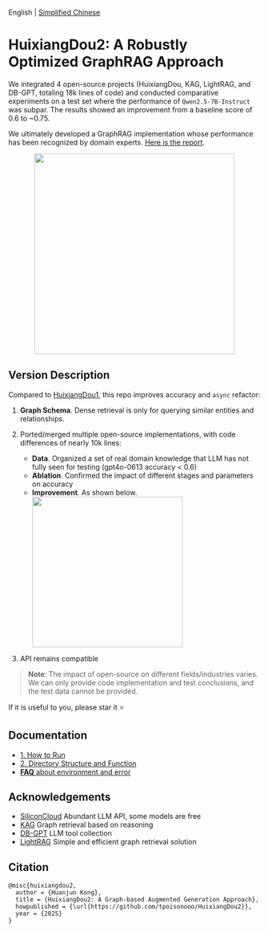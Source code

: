 English | [Simplified Chinese](./README_zh_cn.md)

# HuixiangDou2: A Robustly Optimized GraphRAG Approach

We integrated 4 open-source projects (HuixiangDou, KAG, LightRAG, and DB-GPT, totaling 18k lines of code) and conducted comparative experiments on a test set where the performance of `Qwen2.5-7B-Instruct` was subpar. The results showed an improvement from a baseline score of 0.6 to ~0.75.

We ultimately developed a GraphRAG implementation whose performance has been recognized by domain experts. [Here is the report]([./docs/](https://github.com/tpoisonooo/HuixiangDou2/blob/main/docs/huixiangdou2_github.pdf)).

<div align="center">
<img src="https://github.com/user-attachments/assets/19558f67-9a3a-48a1-a1c1-7b0a0654602f" width=400>
</div>

## Version Description

Compared to [HuixiangDou1](https://github.com/internlm/huixiangdou), this repo improves accuracy and `async` refactor:
1. **Graph Schema**. Dense retrieval is only for querying similar entities and relationships.
2. Ported/merged multiple open-source implementations, with code differences of nearly 10k lines:
   - **Data**. Organized a set of real domain knowledge that LLM has not fully seen for testing (gpt4o-0613 accuracy < 0.6)
   - **Ablation**. Confirmed the impact of different stages and parameters on accuracy
   - **Improvement**. As shown below.
      <div>
      <img src="https://github.com/user-attachments/assets/c3453bc8-85d5-47e1-8160-7ba28a467a70" width=300>
      </div>
     
3. API remains compatible

> **Note**: The impact of open-source on different fields/industries varies. We can only provide code implementation and test conclusions, and the test data cannot be provided.

If it is useful to you, please star it ⭐

## Documentation
- [1. How to Run](docs/en/doc_how_to_run.md)
- [2. Directory Structure and Function](docs/en/doc_architecture.md)
- [**FAQ** about environment and error](https://github.com/tpoisonooo/HuixiangDou2/issues/8) 

## Acknowledgements
- [SiliconCloud](https://siliconflow.cn) Abundant LLM API, some models are free
- [KAG](https://github.com/OpenSPG/KAG) Graph retrieval based on reasoning
- [DB-GPT](https://github.com/eosphoros-ai/DB-GPT) LLM tool collection
- [LightRAG](https://github.com/HKUDS/LightRAG) Simple and efficient graph retrieval solution

## Citation
```text
@misc{huixiangdou2,
  author = {Huanjun Kong},
  title = {HuixiangDou2: A Graph-based Augmented Generation Approach},
  howpublished = {\url{https://github.com/tpoisonooo/HuixiangDou2}},
  year = {2025}
}
```
